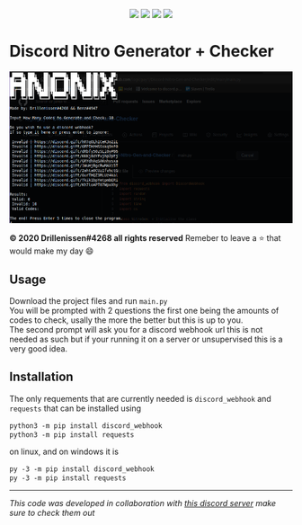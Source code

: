 <p align="center">
<img src=https://img.shields.io/github/issues/logicguy1/Discord-Nitro-Gen-and-Checker?style=flat-square&logo=appveyor&color=informational />
<img src=https://img.shields.io/github/license/logicguy1/Discord-Nitro-Gen-and-Checker?style=flat-square&logo=appveyor&color=informational />
<img src=https://img.shields.io/github/stars/logicguy1/Discord-Nitro-Gen-and-Checker?style=flat-square&logo=appveyor&color=blue />
<img src=https://img.shields.io/github/forks/logicguy1/Discord-Nitro-Gen-and-Checker?style=flat-square&logo=appveyor&color=blue />
</p>

# Discord Nitro Generator + Checker
<p align="center">
<img src="example.png" />
</p>

**© 2020 Drillenissen#4268 all rights reserved**
Remeber to leave a ⭐ that would make my day 😄

## Usage
Download the project files and run `main.py`  
You will be prompted with 2 questions the first one being the amounts of codes to check, usally the more the better but this is up to you.  
The second prompt will ask you for a discord webhook url this is not needed as such but if your running it on a server or unsupervised this is a very good idea.

## Installation
The only requements that are currently needed is `discord_webhook` and `requests` that can be installed using 
```
python3 -m pip install discord_webhook
python3 -m pip install requests
```
on linux, and on windows it is 
```
py -3 -m pip install discord_webhook
py -3 -m pip install requests
```

---

*This code was developed in collaboration with [this discord server](https://discord.gg/TMshrBeyHE) make sure to check them out*
